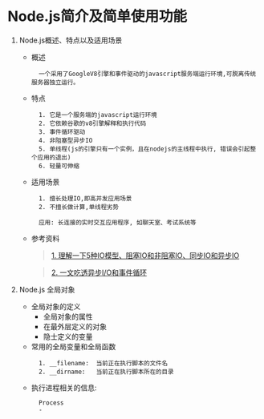 # Node.js简介及简单使用功能

1. Node.js概述、特点以及适用场景
    - 概述 
      ```
        一个采用了GoogleV8引擎和事件驱动的javascript服务端运行环境,可脱离传统服务器独立运行。
      ``` 
    - 特点 
      ```
        1. 它是一个服务端的javascript运行环境
        2. 它依赖谷歌的v8引擎解释和执行代码
        3. 事件循环驱动 
        4. 非阻塞型异步IO
        5. 单线程(js的引擎只有一个实例，且在nodejs的主线程中执行, 错误会引起整个应用的退出)
        6. 轻量可伸缩
      ```
    - 适用场景 
      ```
        1. 擅长处理IO,即高并发应用场景
        2. 不擅长做计算,单线程劣势

        应用: 长连接的实时交互应用程序, 如聊天室、考试系统等
      ``` 
    - 参考资料
      > [1. 理解一下5种IO模型、阻塞IO和非阻塞IO、同步IO和异步IO](https://cloud.tencent.com/developer/article/1684951)

      > [2. 一文吃透异步I/O和事件循环](https://juejin.cn/post/7002106372200333319)

2. Node.js 全局对象
    - 全局对象的定义
      - 全局对象的属性
      - 在最外层定义的对象
      - 隐士定义的变量
    - 常用的全局变量和全局函数
      ```
        1. __filename:  当前正在执行脚本的文件名
        2. __dirname:   当前正在执行脚本所在的目录
      ```
    - 执行进程相关的信息:
      ```
        Process
        - 
      ```
  